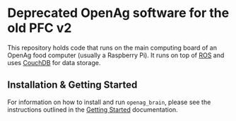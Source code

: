 Deprecated OpenAg software for the old PFC v2
============

This repository holds code that runs on the main computing board of an OpenAg
food computer (usually a Raspberry Pi). It runs on top of [ROS](http://www.ros.org)
and uses [CouchDB](http://couchdb.apache.org/) for data storage.

Installation & Getting Started
------------------------------

For information on how to install and run `openag_brain`, please see the
instructions outlined in the
[Getting Started](https://github.com/OpenAgInitiative/openag_brain/blob/master/doc/getting_started.rst)
documentation.


